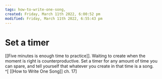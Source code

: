 ```yaml
---
tags: how-to-write-one-song, 
created: Friday, March 11th 2022, 6:00:52 pm
modified: Friday, March 11th 2022, 6:55:43 pm
---
```


# Set a timer
[[Five minutes is enough time to practice]]. Waiting to create when the moment is right is counterproductive. Set a timer for any amount of time you can spare, and tell yourself that whatever you create in that time is a song. ^[ [[How to Write One Song]] ch. 17]